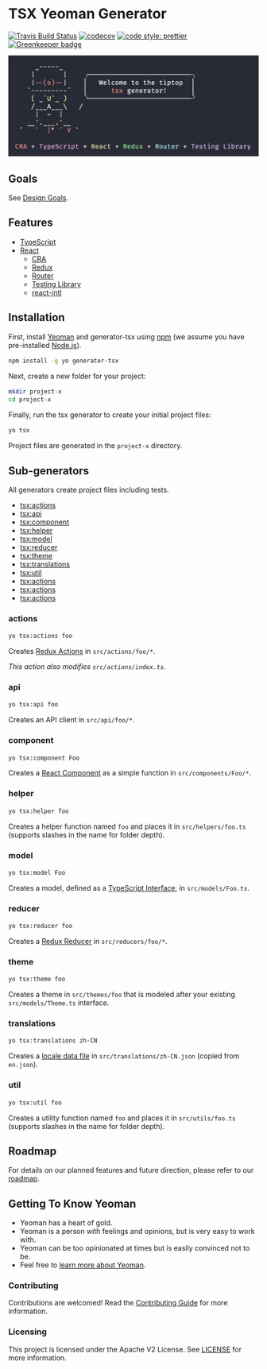 # TSX Yeoman Generator

[![Travis Build Status](https://img.shields.io/travis/adobe/generator-tsx.svg?branch=master)](https://travis-ci.com/adobe/generator-tsx)
[![codecov](https://codecov.io/gh/adobe/generator-tsx/branch/master/graph/badge.svg)](https://codecov.io/gh/adobe/generator-tsx)
[![code style: prettier](https://img.shields.io/badge/code_style-prettier-ff69b4.svg)](https://github.com/prettier/prettier)
[![Greenkeeper badge](https://badges.greenkeeper.io/adobe/generator-tsx.svg)](https://greenkeeper.io/)

![screenshot](screenshot.png)

## Goals

See [Design Goals](https://github.com/adobe/generator-tsx/wiki/Design-Goals).

## Features

-  [TypeScript](http://www.typescriptlang.org/)
-  [React](https://reactjs.org/)
   -  [CRA](https://facebook.github.io/create-react-app/)
   -  [Redux](https://react-redux.js.org/)
   -  [Router](https://github.com/ReactTraining/react-router)
   -  [Testing Library](https://github.com/testing-library/react-testing-library#react-testing-library)
   -  [react-intl](https://github.com/formatjs/react-intl)

## Installation

First, install [Yeoman](http://yeoman.io) and generator-tsx using
[npm](https://www.npmjs.com/) (we assume you have pre-installed
[Node.js](https://nodejs.org/)).

```bash
npm install -g yo generator-tsx
```

Next, create a new folder for your project:

```bash
mkdir project-x
cd project-x
```

Finally, run the tsx generator to create your initial project files:

```bash
yo tsx
```

Project files are generated in the `project-x` directory.

## Sub-generators

All generators create project files including tests.

-  [tsx:actions](#actions)
-  [tsx:api](#api)
-  [tsx:component](#component)
-  [tsx:helper](#helper)
-  [tsx:model](#model)
-  [tsx:reducer](#reducer)
-  [tsx:theme](#theme)
-  [tsx:translations](#translations)
-  [tsx:util](#util)
-  [tsx:actions](#actions)
-  [tsx:actions](#actions)
-  [tsx:actions](#actions)

### actions

```bash
yo tsx:actions foo
```

Creates [Redux Actions](https://redux.js.org/basics/actions) in
`src/actions/foo/*`.

_This action also modifies `src/actions/index.ts`._

### api

```bash
yo tsx:api foo
```

Creates an API client in `src/api/foo/*`.

### component

```bash
yo tsx:component Foo
```

Creates a [React Component](https://reactjs.org/docs/components-and-props.html)
as a simple function in `src/components/Foo/*`.

### helper

```bash
yo tsx:helper foo
```

Creates a helper function named `foo` and places it in `src/helpers/foo.ts`
(supports slashes in the name for folder depth).

### model

```bash
yo tsx:model Foo
```

Creates a model, defined as a
[TypeScript Interface](http://www.typescriptlang.org/docs/handbook/interfaces.html),
in `src/models/Foo.ts`.

### reducer

```bash
yo tsx:reducer foo
```

Creates a [Redux Reducer](https://redux.js.org/basics/reducers) in
`src/reducers/foo/*`.

### theme

```bash
yo tsx:theme foo
```

Creates a theme in `src/themes/foo` that is modeled after your existing
`src/models/Theme.ts` interface.

### translations

```bash
yo tsx:translations zh-CN
```

Creates a
[locale data file](https://github.com/formatjs/react-intl/wiki#loading-locale-data)
in `src/translations/zh-CN.json` (copied from `en.json`).

### util

```bash
yo tsx:util foo
```

Creates a utility function named `foo` and places it in `src/utils/foo.ts`
(supports slashes in the name for folder depth).

## Roadmap

For details on our planned features and future direction, please refer to our
[roadmap](https://github.com/adobe/generator-tsx/wiki/Roadmap).

## Getting To Know Yeoman

-  Yeoman has a heart of gold.
-  Yeoman is a person with feelings and opinions, but is very easy to work with.
-  Yeoman can be too opinionated at times but is easily convinced not to be.
-  Feel free to [learn more about Yeoman](http://yeoman.io/).

### Contributing

Contributions are welcomed! Read the
[Contributing Guide](.github/CONTRIBUTING.md) for more information.

### Licensing

This project is licensed under the Apache V2 License. See [LICENSE](LICENSE) for
more information.
